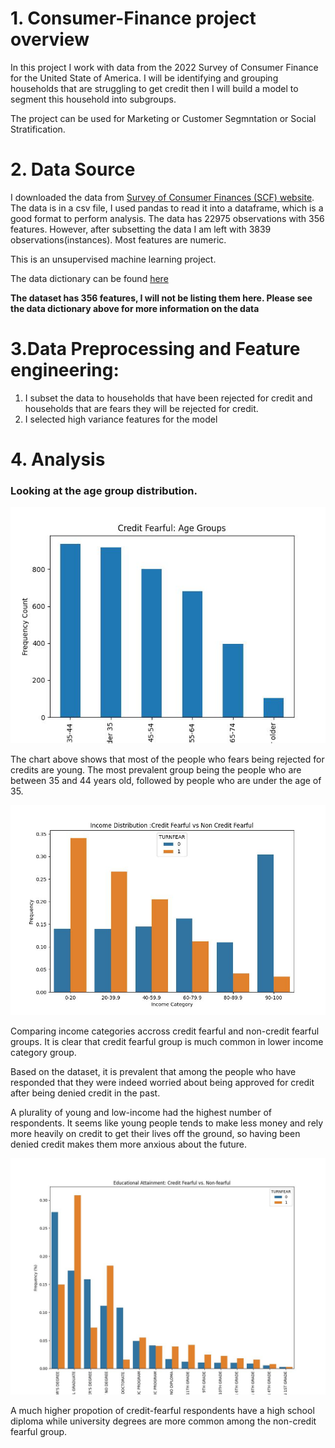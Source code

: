 # 1. Consumer-Finance project overview

In this project I work with data from the 2022 Survey of Consumer Finance for the United State of America. I will be identifying and grouping households that are struggling to get credit then I will build a model to segment this household into subgroups.

The project can be used for Marketing or Customer Segmntation or Social Stratification.


# 2. Data Source
I downloaded the data from [Survey of Consumer Finances (SCF) website](https://www.federalreserve.gov/econres/scfindex.htm).  The data is in a csv file, I used pandas to read it into a dataframe, which is a good format to perform analysis.
The data has 22975 observations with 356 features. However, after subsetting the data I am left with 3839 observations(instances). Most features are numeric.

This is an unsupervised machine learning project.

The data dictionary can be found [here](https://sda.berkeley.edu/sdaweb/docs/scfcomb2022/DOC/hcbkx01.htm#1.HEADING)

**The dataset has 356 features, I will not be listing them here. Please see the data dictionary above for more information on the data**

# 3.Data Preprocessing and Feature engineering:

1. I subset the data to households that have been rejected for credit and households that are fears they will be rejected for credit.
2. I selected high variance features for the model

# 4. Analysis

### Looking at the age group distribution.

![Age Group](images/age_group.jpg)

The chart above shows that most of the people who fears being rejected for credits are young. The most prevalent group being the people who are between 35 and 44 years old, followed by people who are under the age of 35. 

![Income category](images\income.jpg)

Comparing income categories accross credit fearful and non-credit fearful groups. It is clear that credit fearful group is much common in lower income category group.

Based on the dataset, it is prevalent that among the people who have responded that they were indeed worried about being approved for credit after being denied credit in the past.

A plurality of young and low-income had the highest number of respondents. It seems like young people tends to make less money and rely more heavily on credit to get their lives off the ground, so having been denied credit makes them more anxious about the future.

![Incone category](images\education.jpg)

A much higher propotion of credit-fearful respondents have a high school diploma while university degrees are more common among the non-credit fearful group. 
